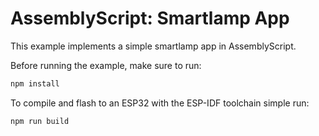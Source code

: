 # AssemblyScript: Smartlamp App

This example implements a simple smartlamp app in AssemblyScript.

Before running the example, make sure to run:

```bash
npm install
```

To compile and flash to an ESP32 with the ESP-IDF toolchain simple run:

```bash
npm run build
```


